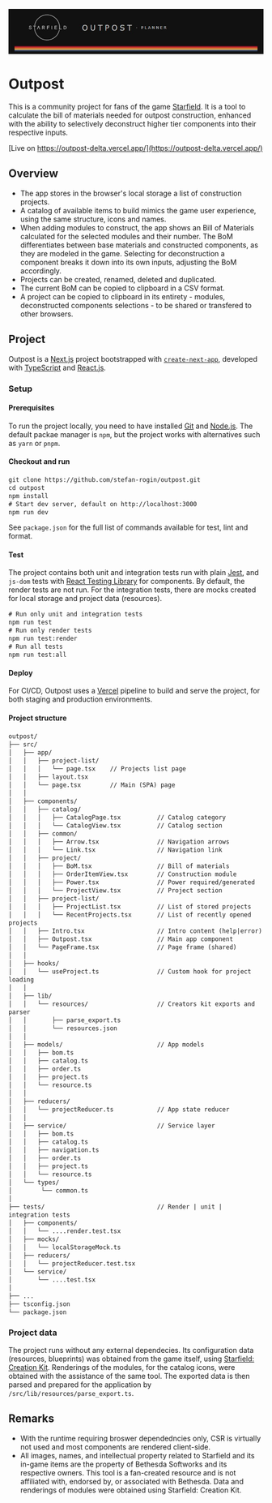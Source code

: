 ![Outpost](docs/header.jpg "Outpost header")

# Outpost

This is a community project for fans of the game [Starfield](https://bethesda.net/en/game/starfield). It is a tool to calculate the bill of materials needed for outpost construction, enhanced with the ability to selectively deconstruct higher tier components into their respective inputs.

[Live on https://outpost-delta.vercel.app/](https://outpost-delta.vercel.app/)

## Overview

- The app stores in the browser's local storage a list of construction projects.
- A catalog of available items to build mimics the game user experience, using the same structure, icons and names.
- When adding modules to construct, the app shows an Bill of Materials calculated for the selected modules and their number. The BoM differentiates between base materials and constructed components, as they are modeled in the game. Selecting for deconstruction a component breaks it down into its own inputs, adjusting the BoM accordingly.
- Projects can be created, renamed, deleted and duplicated.
- The current BoM can be copied to clipboard in a CSV format.
- A project can be copied to clipboard in its entirety - modules, deconstructed components selections - to be shared or transfered to other browsers.

## Project

Outpost is a [Next.js](https://nextjs.org) project bootstrapped with [`create-next-app`](https://nextjs.org/docs/app/api-reference/cli/create-next-app), developed with [TypeScript](https://www.typescriptlang.org/) and [React.js](https://react.dev/).

### Setup

#### Prerequisites

To run the project locally, you need to have installed [Git](https://git-scm.com/) and [Node.js](https://nodejs.org/). The default packae manager is `npm`, but the project works with alternatives such as `yarn` or `pnpm`.

#### Checkout and run

```
git clone https://github.com/stefan-rogin/outpost.git
cd outpost
npm install
# Start dev server, default on http://localhost:3000
npm run dev
```

See `package.json` for the full list of commands available for test, lint and format.

#### Test

The project contains both unit and integration tests run with plain [Jest](https://jestjs.io/), and `js-dom` tests with [React Testing Library](https://testing-library.com/) for components. By default, the render tests are not run. For the integration tests, there are mocks created for local storage and project data (resources).

```
# Run only unit and integration tests
npm run test
# Run only render tests
npm run test:render
# Run all tests
npm run test:all
```

#### Deploy

For CI/CD, Outpost uses a [Vercel](https://vercel.com/new?utm_medium=default-template&filter=next.js&utm_source=create-next-app&utm_campaign=create-next-app-readme) pipeline to build and serve the project, for both staging and production environments.

#### Project structure

```
outpost/
├── src/
│   ├── app/
│   │   ├── project-list/
│   │   │   └── page.tsx    // Projects list page
│   │   ├── layout.tsx
│   │   └── page.tsx        // Main (SPA) page
│   │
│   ├── components/
│   │   ├── catalog/
│   │   │   ├── CatalogPage.tsx          // Catalog category
│   │   │   └── CatalogView.tsx          // Catalog section
│   │   ├── common/
│   │   │   ├── Arrow.tsx                // Navigation arrows
│   │   │   └── Link.tsx                 // Navigation link
│   │   ├── project/
│   │   │   ├── BoM.tsx                  // Bill of materials
│   │   │   ├── OrderItemView.tsx        // Construction module
│   │   │   ├── Power.tsx                // Power required/generated
│   │   │   └── ProjectView.tsx          // Project section
│   │   ├── project-list/
│   │   │   ├── ProjectList.tsx          // List of stored projects
│   │   │   └── RecentProjects.tsx       // List of recently opened projects
│   │   ├── Intro.tsx                    // Intro content (help|error)
│   │   ├── Outpost.tsx                  // Main app component
│   │   └── PageFrame.tsx                // Page frame (shared)
│   │
│   ├── hooks/
│   │   └── useProject.ts                // Custom hook for project loading
│   │
│   ├── lib/
│   │   └── resources/                   // Creators kit exports and parser
│   │       ├── parse_export.ts
│   │       └── resources.json
│   │
│   ├── models/                          // App models
│   │   ├── bom.ts
│   │   ├── catalog.ts
│   │   ├── order.ts
│   │   ├── project.ts
│   │   └── resource.ts
│   │
│   ├── reducers/
│   │   └── projectReducer.ts            // App state reducer
│   │
│   ├── service/                         // Service layer
│   │   ├── bom.ts
│   │   ├── catalog.ts
│   │   ├── navigation.ts
│   │   ├── order.ts
│   │   ├── project.ts
│   │   └── resource.ts
│   └── types/
│        └── common.ts
│
├── tests/                               // Render | unit | integration tests
│   ├── components/
│   │   └── ....render.test.tsx
│   ├── mocks/
│   │   └── localStorageMock.ts
│   ├── reducers/
│   │   └── projectReducer.test.tsx
│   └── service/
│       └── ....test.tsx
│
├── ...
├── tsconfig.json
└── package.json
```

### Project data

The project runs without any external dependecies. Its configuration data (resources, blueprints) was obtained from the game itself, using [Starfield: Creation Kit](https://store.steampowered.com/app/2722710/Starfield_Creation_Kit/). Renderings of the modules, for the catalog icons, were obtained with the assistance of the same tool. The exported data is then parsed and prepared for the application by `/src/lib/resources/parse_export.ts`.

## Remarks

- With the runtime requiring broswer dependedncies only, CSR is virtually not used and most components are rendered client-side.
- All images, names, and intellectual property related to Starfield and its in-game items are the property of Bethesda Softworks and its respective owners. This tool is a fan-created resource and is not affiliated with, endorsed by, or associated with Bethesda. Data and renderings of modules were obtained using Starfield: Creation Kit.
